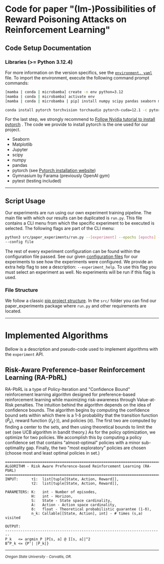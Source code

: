 Code for paper "(Im-)Possibilities of Reward Poisoning Attacks on Reinforcement Learning"
==============================================================

Code Setup Documentation
-------------------------

### Libraries (>= Python 3.12.4)

For more information on the version specifics, see the [`environment.
yaml`](./environment.yaml) file. To import the environment, execute the 
following command prompt commands:

```bash
[mamba | conda | microbamba] create -n env python=3.12
[mamba | conda | microbamba] activate env
[mamba | conda | microbamba | pip] install numpy scipy pandas seaborn matplotlib jupyter gymnasium pytest

conda install pytorch torchvision torchaudio pytorch-cuda=12.1 -c pytorch -c nvidia
```
For the last step, we strongly recommend to 
[Follow Nvidia tutorial to install pytorch](https://pytorch.org/get-started/locally/)
. The code we provide to install pytorch is the one used for our 
project.


- Seaborn
- Matplotlib
- Jupyter
- scipy
- numpy
- pandas
- pytorch (see [Pytorch installation website](https://pytorch.org/get-started/locally/))
- Gymnasium by Farama (previously OpenAI gym)
- pytest (testing included)


---

Script Usage
------------------

Our experiments are run using our own experiment training pipeline.
The main file with which our results can be duplicated is ``run.py``.
This file contains a CLI menu from which the specific experiment to be
executed is selected. The following flags are part of the CLI menu:


```bash
python3 src/paper_experiments/run.py --[experiment] --epochs [epochs] --output [folder] 
--config file      
```

The rest of every experiment configuration can be found within the 
configuration file passed. See our given [configuration files](./config_files) 
for our experiments to see how the experiments were configured. We 
provide an extra help flag to see a description: `--experiment_help`. 
To use this flag you must select an experiment as well. No experiments 
will be run if this flag is used.

### File Structure


We follow a classic [pip project structure](https://packaging.python.org/en/latest/tutorials/packaging-projects/).
In the `src/` folder you can find our paper_experiments package where 
`run.py` and other requirements are located.

---


Implemented Algorithms
======================
Bellow is a description and pseudo-code used to implement algorithms 
with the `experiment` API.

Risk-Aware Preference-baser Reinforcement Learning (RA-PbRL)
------------------------------------------------------------

RA-PbRL is a type of Policy-Iteration and "Confidence Bound" 
reinforcement learning algorithm designed for preference-based 
reinforcement learning while maximizing risk-awareness through 
Value-at-Risk penalties. The intuition behind the algorithm depends 
on the idea of confidence bounds. The algorithm begins by computing 
the confidence bound sets within which there is a 1-δ probability 
that the transition function ($\hat{P}_k$), reward function 
($\hat{r}_k (\cdot)$), and policies ($\pi$). The first two are 
computed by 
finding a center to the sets, and then using theoretical bounds to 
limit the set (see UCB algorithm in bandit theory.) As for the 
policy optimization, we optimize for two policies. We accomplish 
this by computing a policy confidence set that contains 
"almost-optimal" policies with a minor sub-optimality gap. Finally, 
the two "most exploratory" policies are chosen (choose most and 
least optimal policies in set.) 

```pseudocode
========================================================================
ALGORITHM - Risk Aware Preference-based Reinforcement Learning (RA-PbRL)
========================================================================
INPUT:      τ1:  list[tuple[State, Action, Reward]],
            τ2:  list[tuple[State, Action, Reward]],

PARAMETERS: K:   int - Number of episodes,
            H:   int - Horizon,
            S:   State - State space cardinality,
            A:   Action - Action space cardinality,
            δ:   float - Theoretical probabilistic guarantee (1-δ),
            n_k: Callable[[State, Action], int] - # times (s,a) visited
            
OUTPUT:     
------------------------------------------------------------------------
P_k   <= argmin_P |P[s, a] @ I[s, a]|^2
B^P_k <= {P'| |P_k|}

```

---

<sup><i>Oregon State University - Corvallis, OR.</sup></i>

